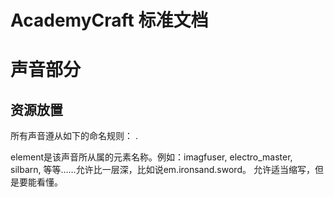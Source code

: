 ﻿# AcademyCraft 标准文档
# 声音部分

资源放置
---
所有声音遵从如下的命名规则：
<element>.<soundName>

element是该声音所从属的元素名称。例如：imagfuser, electro_master, silbarn, 等等……允许比一层深，比如说em.ironsand.sword。
允许适当缩写，但是要能看懂。